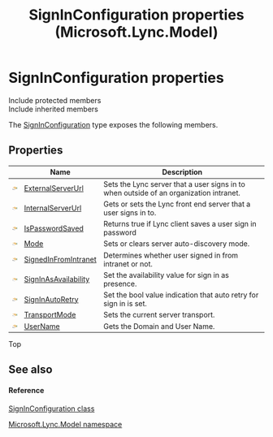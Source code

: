 ﻿---
title: SignInConfiguration properties (Microsoft.Lync.Model)
TOCTitle: SignInConfiguration properties
ms:assetid: Properties.T:Microsoft.Lync.Model.SignInConfiguration_DI_3_UC_OCS14MrefLyncWPF
ms:mtpsurl: https://msdn.microsoft.com/en-us/library/microsoft.lync.model.signinconfiguration_di_3_uc_ocs14mreflyncwpf_properties(v=office.15)
ms:contentKeyID: 48589339
ms.date: 07/28/2014
mtps_version: v=office.15
---

# SignInConfiguration properties

Include protected members  
Include inherited members  

The [SignInConfiguration](signinconfiguration-class-microsoft-lync-model_2.md) type exposes the following members.

## Properties

<table>
<thead>
<tr class="header">
<th> </th>
<th>Name</th>
<th>Description</th>
</tr>
</thead>
<tbody>
<tr class="odd">
<td><img src="images/JJ275421.pubproperty(Office.15).gif" title="Public property" alt="Public property" /></td>
<td><a href="signinconfiguration-externalserverurl-property-microsoft-lync-model_2.md">ExternalServerUrl</a></td>
<td>Sets the Lync server that a user signs in to when outside of an organization intranet.</td>
</tr>
<tr class="even">
<td><img src="images/JJ275421.pubproperty(Office.15).gif" title="Public property" alt="Public property" /></td>
<td><a href="signinconfiguration-internalserverurl-property-microsoft-lync-model_2.md">InternalServerUrl</a></td>
<td>Gets or sets the Lync front end server that a user signs in to.</td>
</tr>
<tr class="odd">
<td><img src="images/JJ275421.pubproperty(Office.15).gif" title="Public property" alt="Public property" /></td>
<td><a href="signinconfiguration-ispasswordsaved-property-microsoft-lync-model_2.md">IsPasswordSaved</a></td>
<td>Returns true if Lync client saves a user sign in password</td>
</tr>
<tr class="even">
<td><img src="images/JJ275421.pubproperty(Office.15).gif" title="Public property" alt="Public property" /></td>
<td><a href="signinconfiguration-mode-property-microsoft-lync-model_2.md">Mode</a></td>
<td>Sets or clears server auto-discovery mode.</td>
</tr>
<tr class="odd">
<td><img src="images/JJ275421.pubproperty(Office.15).gif" title="Public property" alt="Public property" /></td>
<td><a href="signinconfiguration-signedinfromintranet-property-microsoft-lync-model_2.md">SignedInFromIntranet</a></td>
<td>Determines whether user signed in from intranet or not.</td>
</tr>
<tr class="even">
<td><img src="images/JJ275421.pubproperty(Office.15).gif" title="Public property" alt="Public property" /></td>
<td><a href="signinconfiguration-signinasavailability-property-microsoft-lync-model_2.md">SignInAsAvailability</a></td>
<td>Set the availability value for sign in as presence.</td>
</tr>
<tr class="odd">
<td><img src="images/JJ275421.pubproperty(Office.15).gif" title="Public property" alt="Public property" /></td>
<td><a href="signinconfiguration-signinautoretry-property-microsoft-lync-model_2.md">SignInAutoRetry</a></td>
<td>Set the bool value indication that auto retry for sign in is set.</td>
</tr>
<tr class="even">
<td><img src="images/JJ275421.pubproperty(Office.15).gif" title="Public property" alt="Public property" /></td>
<td><a href="signinconfiguration-transportmode-property-microsoft-lync-model_2.md">TransportMode</a></td>
<td>Sets the current server transport.</td>
</tr>
<tr class="odd">
<td><img src="images/JJ275421.pubproperty(Office.15).gif" title="Public property" alt="Public property" /></td>
<td><a href="signinconfiguration-username-property-microsoft-lync-model_2.md">UserName</a></td>
<td>Gets the Domain and User Name.</td>
</tr>
</tbody>
</table>


Top

## See also

#### Reference

[SignInConfiguration class](signinconfiguration-class-microsoft-lync-model_2.md)

[Microsoft.Lync.Model namespace](microsoft-lync-model-namespace_2.md)

